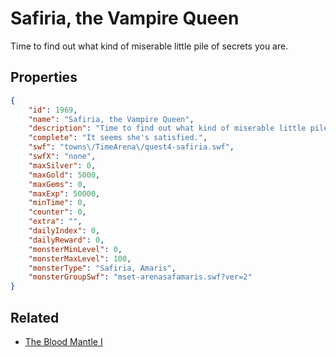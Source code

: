 # Safiria, the Vampire Queen

Time to find out what kind of miserable little pile of secrets you are.

## Properties

```json
{
    "id": 1969,
    "name": "Safiria, the Vampire Queen",
    "description": "Time to find out what kind of miserable little pile of secrets you are.",
    "complete": "It seems she's satisfied.",
    "swf": "towns\/TimeArena\/quest4-safiria.swf",
    "swfX": "none",
    "maxSilver": 0,
    "maxGold": 5000,
    "maxGems": 0,
    "maxExp": 50000,
    "minTime": 0,
    "counter": 0,
    "extra": "",
    "dailyIndex": 0,
    "dailyReward": 0,
    "monsterMinLevel": 0,
    "monsterMaxLevel": 100,
    "monsterType": "Safiria, Amaris",
    "monsterGroupSwf": "mset-arenasafamaris.swf?ver=2"
}
```

## Related

- [The Blood Mantle I](../items/21049-the-blood-mantle-i.md)

